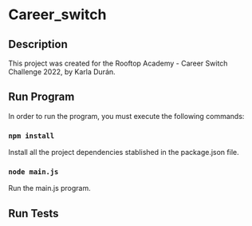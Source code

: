 # Career_switch
## Description
This project was created for the Rooftop Academy - Career Switch Challenge 2022, by Karla Durán. 

## Run Program
In order to run the program, you must execute the following commands:
### `npm install`
Install all the project dependencies stablished in the package.json file.
### `node main.js`
Run the main.js program.

## Run Tests